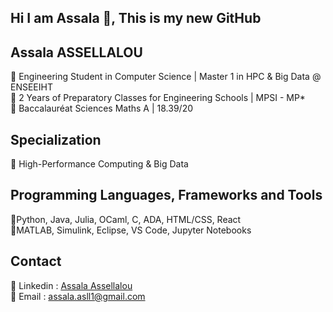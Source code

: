 ## Hi I am Assala 👋, This is my new GitHub 

## Assala ASSELLALOU  
🔹 Engineering Student in Computer Science | Master 1 in HPC & Big Data @ ENSEEIHT  
🔹 2 Years of Preparatory Classes for Engineering Schools | MPSI - MP*  
🔹 Baccalauréat Sciences Maths A | 18.39/20  
  
## Specialization 
🔹 High-Performance Computing & Big Data  
   
## Programming Languages, Frameworks and Tools
🔹Python, Java, Julia, OCaml, C, ADA, HTML/CSS, React  
🔹MATLAB, Simulink, Eclipse, VS Code, Jupyter Notebooks  

## Contact 
🔹 Linkedin : [Assala Assellalou](https://www.linkedin.com/in/assala-assellalou/)  
🔹 Email : assala.asll1@gmail.com   
